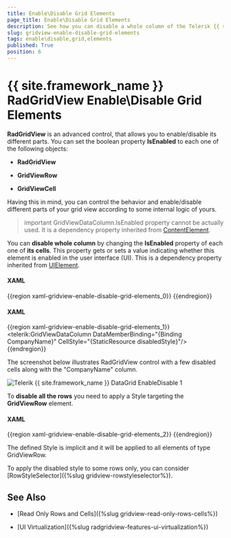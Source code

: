 ```yaml
---
title: Enable\Disable Grid Elements
page_title: Enable\Disable Grid Elements
description: See how you can disable a whole column of the Telerik {{ site.framework_name }} DataGrid by changing the IsEnabled property of each one of its cells.
slug: gridview-enable-disable-grid-elements
tags: enable\disable,grid,elements
published: True
position: 6
---
```


# {{ site.framework_name }} RadGridView Enable\Disable Grid Elements

__RadGridView__ is an advanced control, that allows you to enable/disable its different parts. You can set the boolean property __IsEnabled__ to each one of the following objects:

* __RadGridView__

* __GridViewRow__

* __GridViewCell__

Having this in mind, you can control the behavior and enable/disable different parts of your grid view according to some internal logic of yours. 

>important GridViewDataColumn.IsEnabled property cannot be actually used. It is a dependency property inherited from [ContentElement](http://msdn.microsoft.com/en-us/library/system.windows.contentelement.aspx).
          
You can __disable whole column__ by changing the __IsEnabled__ property of each one of __its cells__. This property gets or sets a value indicating whether this element is enabled in the user interface (UI). This is a dependency property inherited from [UIElement](http://msdn.microsoft.com/en-us/library/system.windows.uielement).

#### __XAML__

{{region xaml-gridview-enable-disable-grid-elements_0}}
	<Style x:Key="disabledStyle" TargetType="telerik:GridViewCell">
	    <Setter Property="IsEnabled" Value="False"/>
	</Style>
{{endregion}}

#### __XAML__

{{region xaml-gridview-enable-disable-grid-elements_1}}
	<telerik:GridViewDataColumn DataMemberBinding="{Binding CompanyName}" CellStyle="{StaticResource disabledStyle}"/>
{{endregion}}

The screenshot below illustrates RadGridView control with a few disabled cells along with the "CompanyName" column.

![Telerik {{ site.framework_name }} DataGrid EnableDisable 1](images/RadGridView_EnableDisable_1.png)

To __disable all the rows__ you need to apply a Style targeting the __GridViewRow__ element.

#### __XAML__

{{region xaml-gridview-enable-disable-grid-elements_2}}
	<Style TargetType="telerik:GridViewRow">
	    <Setter Property="IsEnabled" Value="False"/>
	</Style>
{{endregion}}

The defined Style is implicit and it will be applied to all elements of type GridViewRow.

To apply the disabled style to some rows only, you can consider [RowStyleSelector]({%slug gridview-rowstyleselector%}).

## See Also

 * [Read Only Rows and Cells]({%slug gridview-read-only-rows-cells%})
 
 * [UI Virtualization]({%slug radgridview-features-ui-virtualization%})
